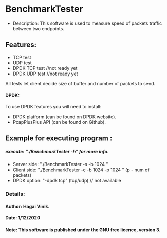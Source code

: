 # BenchmarkTester
* Description: This software is used to measure speed of packets traffic between two endpoints.
## Features:
* TCP test
* UDP test
* DPDK TCP test //not ready yet
* DPDK UDP test //not ready yet

All tests let client decide size of buffer and number of packets to send.

#### DPDK: 
To use DPDK features you will need to install:
* DPDK platform (can be found on DPDK website).
* PcapPlusPlus API (can be found on Github).

## Example  for executing program :
##### execute: "./BenchmarkTester -h" for more info.
* Server side: "./BenchmarkTester -s -b 1024 "
* Client side: "./BenchmarkTester -c -b 1024 -p 1024 " (p - num of packets)
* DPDK option: "-dpdk tcp" (tcp/udp) // not available

### Details:
#### Author: Hagai Vinik.
#### Date: 1/12/2020
#### Note: This software is published under the GNU free licence, version 3.